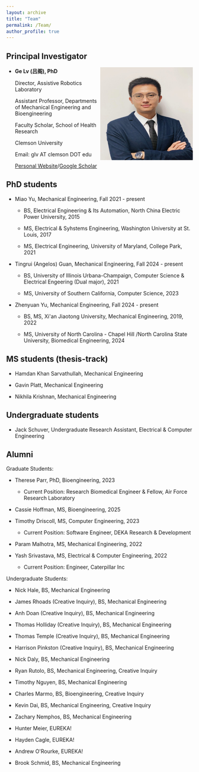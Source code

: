 ```yaml
---
layout: archive
title: "Team"
permalink: /Team/
author_profile: true
---
```


Principal Investigator 
---
<!-- ![picture of PI](/images/Genew.jpg align = "right")  -->
<img align="right" width="250" height="250" src="/images/Ge.jpg">

*  **Ge Lv (吕阁), PhD**
    
     Director, Assistive Robotics Laboratory 

     Assistant Professor, Departments of Mechanical Engineering and Bioengineering

     Faculty Scholar, School of Health Research

     Clemson University 

     Email: glv AT clemson DOT edu

     [Personal Website](https://sites.google.com/view/lyuge)/[Google Scholar](https://scholar.google.com/citations?user%253DnDnV2LkAAAAJ%2526hl%253Den)


PhD students 
---
* Miao Yu, Mechanical Engineering, Fall 2021 - present 
   * BS, Electrical Engineering & Its Automation, North China Electric Power University, 2015
   
   * MS, Electrical & Syhstems Engineering, Washington University at St. Louis, 2017
   
   * MS, Electrical Engineering, University of Maryland, College Park, 2021

* Tingrui (Angelos) Guan, Mechanical Engineering, Fall 2024 - present
   * BS, University of Illinois Urbana-Champaign, Computer Science & Electrical Engeering (Dual major), 2021
   
   * MS, University of Southern California, Computer Science, 2023

* Zhenyuan Yu, Mechanical Engineering, Fall 2024 - present
   * BS, MS, Xi'an Jiaotong University, Mechanical Engineering, 2019, 2022
   
   * MS, University of North Carolina - Chapel Hill /North Carolina State University, Biomedical Engineering, 2024



MS students (thesis-track)
---
* Hamdan Khan Sarvathullah, Mechanical Engineering 

* Gavin Platt, Mechanical Engineering 

* Nikhila Krishnan, Mechanical Engineering 


Undergraduate students 
---
* Jack Schuver, Undergraduate Research Assistant, Electrical & Computer Engineering 

<!-- 
Alumni 
======
  <ul>{% for post in site.publications reversed %}
    {% include archive-single-cv.html %}
  {% endfor %}</ul>
  
Talks
======
  <ul>{% for post in site.talks reversed %}
    {% include archive-single-talk-cv.html  %}
  {% endfor %}</ul>
  
Teaching
======
  <ul>{% for post in site.teaching reversed %}
    {% include archive-single-cv.html %}
  {% endfor %}</ul> -->
  


Alumni
---

Graduate Students:
* Therese Parr, PhD, Bioengineering, 2023
  * Current Position: Research Biomedical Engineer & Fellow, Air Force Research Laboratory 

* Cassie Hoffman, MS, Bioengineering, 2025

* Timothy Driscoll, MS, Computer Engineering, 2023
  * Current Position: Software Engineer, DEKA Research & Development 

* Param Malhotra, MS, Mechanical Engineering, 2022

* Yash Srivastava, MS, Electrical & Computer Engineering, 2022
  * Current Position: Engineer, Caterpillar Inc 

Undergraduate Students:

* Nick Hale, BS, Mechanical Engineering 

* James Rhoads (Creative Inquiry), BS, Mechanical Engineering

* Anh Doan (Creative Inquiry), BS, Mechanical Engineering 

* Thomas Holliday (Creative Inquiry), BS, Mechanical Engineering 

* Thomas Temple (Creative Inquiry), BS, Mechanical Engineering 

* Harrison Pinkston (Creative Inquiry), BS, Mechanical Engineering 

* Nick Daly, BS, Mechanical Engineering 

* Ryan Rutolo, BS, Mechanical Engineering, Creative Inquiry

* Timothy Nguyen, BS, Mechanical Engineering

* Charles Marmo, BS, Bioengineering, Creative Inquiry

* Kevin Dai, BS, Mechanical Engineering, Creative Inquiry

* Zachary Nemphos, BS, Mechanical Engineering

* Hunter Meier, EUREKA!

* Hayden Cagle, EUREKA!

* Andrew O'Rourke, EUREKA!

* Brook Schmid, BS, Mechanical Engineering